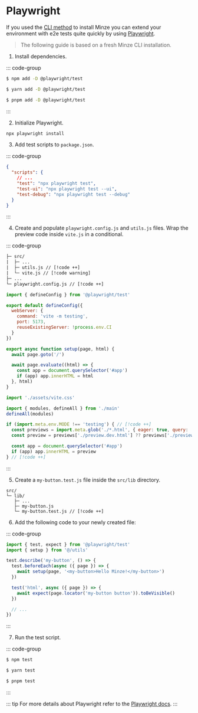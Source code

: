 # Playwright

If you used the [CLI method](/guide/installation#cli) to install Minze you can extend your environment with e2e tests quite quickly by using [Playwright](https://playwright.dev/).

> The following guide is based on a fresh Minze CLI installation.

1. Install dependencies.

::: code-group

```bash [npm]
$ npm add -D @playwright/test
```

```bash [yarn]
$ yarn add -D @playwright/test
```

```bash [pnpm]
$ pnpm add -D @playwright/test
```

:::

2. Initialize Playwright.

```bash [npm]
npx playwright install
```

3. Add test scripts to `package.json`.

::: code-group

```json [package.json]
{
  "scripts": {
    // ...
    "test": "npx playwright test",
    "test-ui": "npx playwright test --ui",
    "test-debug": "npx playwright test --debug"
  }
}
```

:::

4. Create and populate `playwright.config.js` and `utils.js` files. Wrap the preview code inside `vite.js` in a conditional.

::: code-group

```txt [files]
├─ src/
|  ├─ ...
|  ├─ utils.js // [!code ++]
|  └─ vite.js // [!code warning]
├─ ...
└─ playwright.config.js // [!code ++]
```

```js [playwright.config.js]
import { defineConfig } from '@playwright/test'

export default defineConfig({
  webServer: {
    command: 'vite -m testing',
    port: 5173,
    reuseExistingServer: !process.env.CI
  }
})
```

```js [src/utils.js]
export async function setup(page, html) {
  await page.goto('/')

  await page.evaluate((html) => {
    const app = document.querySelector('#app')
    if (app) app.innerHTML = html
  }, html)
}
```

<!-- prettier-ignore-start -->
```js [src/vite.js]
import './assets/vite.css'

import { modules, defineAll } from './main'
defineAll(modules)

if (import.meta.env.MODE !== 'testing') { // [!code ++]
  const previews = import.meta.glob('./*.html', { eager: true, query: '?raw', import: 'default' })
  const preview = previews['./preview.dev.html'] ?? previews['./preview.html']

  const app = document.querySelector('#app')
  if (app) app.innerHTML = preview
} // [!code ++]
```
<!-- prettier-ignore-end -->

:::

5. Create a `my-button.test.js` file inside the `src/lib` directory.

```
src/
└─ lib/
   ├─ ...
   ├─ my-button.js
   └─ my-button.test.js // [!code ++]
```

6. Add the following code to your newly created file:

::: code-group

```js [src/lib/my-button.test.js]
import { test, expect } from '@playwright/test'
import { setup } from '@/utils'

test.describe('my-button', () => {
  test.beforeEach(async ({ page }) => {
    await setup(page, '<my-button>Hello Minze!</my-button>')
  })

  test('html', async ({ page }) => {
    await expect(page.locator('my-button button')).toBeVisible()
  })

  // ...
})
```

:::

7. Run the test script.

::: code-group

```bash [npm]
$ npm test
```

```bash [yarn]
$ yarn test
```

```bash [pnpm]
$ pnpm test
```

:::

::: tip
For more details about Playwright refer to the [Playwright docs](https://playwright.dev/).
:::
